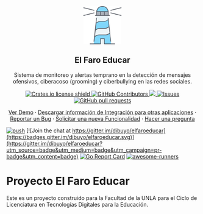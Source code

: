 <p align="center">
 <img width="100px" src="https://raw.githubusercontent.com/dibuyo/elfaroeducar/main/public/images/elfaroeducar-light.svg" align="center" alt="El Faro Educar" />
 <h2 align="center">El Faro Educar</h2>
 <p align="center">Sistema de monitoreo y alertas temprano en la detección de mensajes ofensivos, ciberacoso (grooming) y ciberbullying en las redes sociales.</p>
</p>
  <p align="center">
    <a href="https://shields.io/">
        <img src="https://img.shields.io/crates/l/logos.svg" alt="Crates.io license shield">
    </a>
    <a href="https://github.com/dibuyo/elfaroeducar/graphs/contributors">
      <img alt="GitHub Contributors" src="https://img.shields.io/github/contributors/dibuyo/elfaroeducar" />
    </a>
    <a href="https://github.com/dibuyo/elfaroeducar">
      <img src="https://codecov.io/gh/dibuyo/elfaroeducar/branch/master/graph/badge.svg" />
    </a>
    <a href="https://github.com/dibuyo/elfaroeducar/issues">
      <img alt="Issues" src="https://img.shields.io/github/issues/dibuyo/elfaroeducar?color=0088ff" />
    </a>
    <a href="https://github.com/dibuyo/elfaroeducar/pulls">
      <img alt="GitHub pull requests" src="https://img.shields.io/github/issues-pr/dibuyo/elfaroeducar?color=0088ff" />
    </a>
    <br />
  </p>
  <p align="center">
    <a href="#demo">Ver Demo</a>
    ·
    <a href="#api">Descargar información de Integración para otras aplicaciones</a>
    ·
    <a href="https://github.com/dibuyo/elfaroeducar/issues/new/choose">Reportar un Bug</a>
    ·
    <a href="https://github.com/dibuyo/elfaroeducar/issues/new/choose">Solicitar una nueva Funcionalidad</a>
    ·
    <a href="https://github.com/dibuyo/elfaroeducar/discussions">Hacer una pregunta</a>
  </p>

[![push](https://github.com/dibuyo/elfaroeducar/workflows/push/badge.svg?branch=master&event=push)](https://github.com/dibuyo/elfaroeducar/actions)
[![Join the chat at https://gitter.im/dibuyo/elfaroeducar](https://badges.gitter.im/dibuyo/elfaroeducar.svg)](https://gitter.im/dibuyo/elfaroeducar?utm_source=badge&utm_medium=badge&utm_campaign=pr-badge&utm_content=badge)
[![Go Report Card](https://goreportcard.com/badge/github.com/dibuyo/elfaroeducar)](https://goreportcard.com/report/github.com/dibuyo/elfaroeducar)
[![awesome-runners](https://img.shields.io/badge/listed%20on-awesome--runners-blue.svg)](https://github.com/jonico/awesome-runners)

# Proyecto El Faro Educar

Este es un proyecto construido para la Facultad de la UNLA para el Ciclo de Licenciatura en Tecnologías Digitales para la Educación.

